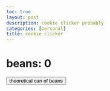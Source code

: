 ```yaml
---
toc: true
layout: post
description: cookie clicker probably 
categories: [personal]
title: cookie clicker
---
```


<html>
<h1>beans: <b id="beanCount">0</b></h1>
<button onclick="addBeans()">theoretical can of beans</button>
<script>
    var beans = 0
    function addBeans() {
         if beans = 100
        then beans += 20
    else beans += 1
        document.getElementById('beanCount').innerHTML = beans
        
    }
  
    

</script>
</html>